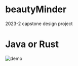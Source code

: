 # beautyMinder
2023-2 capstone design project

# Java or Rust
![demo](https://github.com/LeeZEun/beautyMinder/assets/2356749/53e4f4db-faee-467f-921e-7c2faf3c5f28)
